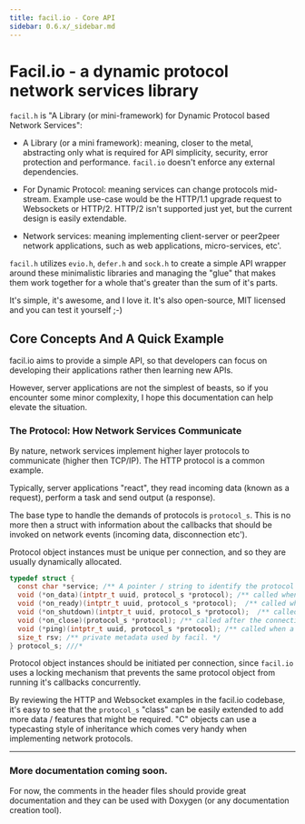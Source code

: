 ```yaml
---
title: facil.io - Core API
sidebar: 0.6.x/_sidebar.md
---
```

# Facil.io - a dynamic protocol network services library

`facil.h` is "A Library (or mini-framework) for Dynamic Protocol based Network Services":

* A Library (or a mini framework): meaning, closer to the metal, abstracting only what is required for API simplicity, security, error protection and performance. `facil.io` doesn't enforce any external dependencies.

* For Dynamic Protocol: meaning services can change protocols mid-stream. Example use-case would be the HTTP/1.1 upgrade request to Websockets or HTTP/2. HTTP/2 isn't supported just yet, but the current design is easily extendable.

* Network services: meaning implementing client-server or peer2peer network applications, such as web applications, micro-services, etc'.

`facil.h` utilizes `evio.h`, `defer.h` and `sock.h` to create a simple API wrapper around these minimalistic libraries and managing the "glue" that makes them work together for a whole that's greater than the sum of it's parts.

It's simple, it's awesome, and I love it. It's also open-source, MIT licensed and you can test it yourself ;-)

## Core Concepts And A Quick Example

facil.io aims to provide a simple API, so that developers can focus on developing their applications rather then learning new APIs.

However, server applications are not the simplest of beasts, so if you encounter some minor complexity, I hope this documentation can help elevate the situation.

### The Protocol: How Network Services Communicate

By nature, network services implement higher layer protocols to communicate (higher then TCP/IP). The HTTP protocol is a common example.

Typically, server applications "react", they read incoming data (known as a request), perform a task and send output (a response).

The base type to handle the demands of protocols is `protocol_s`. This is no more then a struct with information about the callbacks that should be invoked on network events (incoming data, disconnection etc').

Protocol object instances must be unique per connection, and so they are usually dynamically allocated.

```c
typedef struct {
  const char *service; /** A pointer / string to identify the protocol (i.e. "http"). */
  void (*on_data)(intptr_t uuid, protocol_s *protocol); /** called when a data is available */
  void (*on_ready)(intptr_t uuid, protocol_s *protocol);  /** called when the socket is ready to be written to. */
  void (*on_shutdown)(intptr_t uuid, protocol_s *protocol);  /** called when the server is shutting down */
  void (*on_close)(protocol_s *protocol); /** called after the connection was closed */
  void (*ping)(intptr_t uuid, protocol_s *protocol); /** called when a connection's timeout was reached */
  size_t rsv; /** private metadata used by facil. */
} protocol_s; ///*
```

Protocol object instances should be initiated per connection, since `facil.io` uses a locking mechanism that prevents the same protocol object from running it's callbacks concurrently.

By reviewing the HTTP and Websocket examples in the facil.io codebase, it's easy to see that the `protocol_s` "class" can be easily extended to add more data / features that might be required. "C" objects can use a typecasting style of inheritance which comes very handy when implementing network protocols.

---

### More documentation coming soon.

For now, the comments in the header files should provide great documentation and they can be used with Doxygen (or any documentation creation tool).
